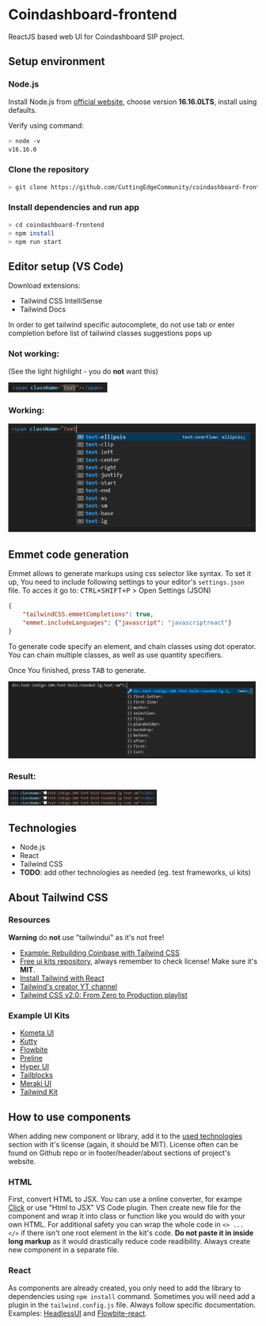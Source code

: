 # Coindashboard-frontend

ReactJS based web UI for Coindashboard SIP project.

## Setup environment
### Node.js
Install Node.js from [official website](https://nodejs.org/en/), choose version **16.16.0LTS**,
install using defaults.

Verify using command:
```bash
> node -v
v16.16.0
```

### Clone the repository
```bash
> git clone https://github.com/CuttingEdgeCommunity/coindashboard-frontend
```

### Install dependencies and run app
```bash
> cd coindashboard-frontend
> npm install
> npm run start
```
## Editor setup (VS Code)

Download extensions:
* Tailwind CSS IntelliSense
* Tailwind Docs

In order to get tailwind specific autocomplete, do not use tab or enter completion before list of tailwind classes suggestions pops up

### Not working:

(See the light highlight - you do **not** want this) 

<img alt="not working" src="./readme_resources/autocomplete_tailwind_not_working.png" width="200"/>

### Working:
<img alt="working" src="./readme_resources/autocomplete_tailwind_working.png" width="500"/>

## Emmet code generation

Emmet allows to generate markups using css selector like syntax. To set it up, You need to include following settings to your editor's `settings.json` file. To acces it go to: <kbd>CTRL+SHIFT+P</kbd> > Open Settings (JSON)

```json
{
    "tailwindCSS.emmetCompletions": true,
    "emmet.includeLanguages": {"javascript": "javascriptreact"}
}
```
To generate code specify an element, and chain classes using dot operator. You can chain multiple classes, as well as use quantity specifiers.

Once You finished, press <kbd>TAB</kbd> to generate. 

<img alt="emmet_source" src="./readme_resources/emmet_source.png" width="500"/>

### Result:

<img alt="emmet_outcome" src="./readme_resources/emmet_outcome.png" width="300"/>

## Technologies
* Node.js
* React
* Tailwind CSS
* **TODO**: add other technologies as needed (eg. test frameworks, ui kits)

## About Tailwind CSS

### Resources
**Warning** do **not** use "tailwindui" as it's not free!

* [Example: Rebuilding Coinbase with Tailwind CSS](https://www.youtube.com/watch?v=7gX_ApBeSpQ)
* [Free ui kits repository](https://www.tailwindawesome.com/?price=free), always remember to check license! Make sure it's **MIT**.
* [Install Tailwind with React](https://tailwindcss.com/docs/guides/create-react-app)
* [Tailwind's creator YT channel](https://www.youtube.com/c/TailwindLabs/about)
* [Tailwind CSS v2.0: From Zero to Production playlist](https://youtube.com/playlist?list=PL5f_mz_zU5eXWYDXHUDOLBE0scnuJofO0)

### Example UI Kits
* [Kometa UI](https://kitwind.io/products/kometa/)
* [Kutty](https://kutty.netlify.app/)
* [Flowbite](https://flowbite.com/)
* [Preline](https://preline.co/index.html)
* [Hyper UI](https://www.hyperui.dev/)
* [Tailblocks](https://tailblocks.cc/)
* [Meraki UI](https://merakiui.com/components/)
* [Tailwind Kit](https://www.tailwind-kit.com/)

## How to use components

When adding new component or library, add it to the [used technologies](#technologies) section with it's license (again, it should be MIT). License often can be found on Github repo or in footer/header/about sections of project's website.

### HTML
First, convert HTML to JSX. You can use a online converter, for exampe [Click](https://transform.tools/html-to-jsx) or use "Html to JSX" VS Code plugin. Then create new file for the component and wrap it into class or function like you would do with your own HTML.  For additional safety you can wrap the whole code in `<> ... </>` if there isn't one root element in the kit's code. **Do not paste it in inside long markup** as it would drastically reduce code readibility. Always create new component in a separate file.

### React
As components are already created, you only need to add the library to dependencies using `npm install` command. Sometimes you will need add a plugin in the `tailwind.config.js` file. Always follow specific documentation. Examples: [HeadlessUI](https://github.com/tailwindlabs/headlessui) and [Flowbite-react](https://flowbite-react.com/).

